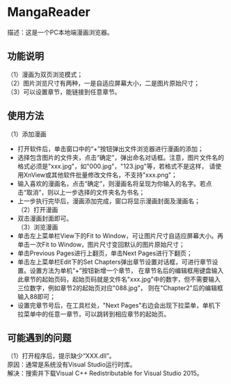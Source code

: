 # MangaReader
描述：这是一个PC本地端漫画浏览器。    
## 功能说明
（1）漫画为双页浏览模式；  
（2）图片浏览尺寸有两种，一是自适应屏幕大小，二是图片原始尺寸；  
（3）可以设置章节，能链接到任意章节。
## 使用方法
（1）添加漫画
* 打开软件后，单击窗口中的“+”按钮弹出文件浏览器进行漫画的添加；      
* 选择包含图片的文件夹，点击“确定”，弹出命名对话框。注意，图片文件名的格式必须是"xxx.jpg"，如"000.jpg"，"123.jpg"等，若格式不是这样，
请使用XnView或其他软件批量修改文件名，不支持"xxx.png"；   
* 输入喜欢的漫画名，点击“确定”，则漫画名将呈现为你输入的名字。若点击“取消”，则以上一步选择的文件夹名为书名；       
* 上一步执行完毕后，漫画添加完成，窗口将显示漫画封面及漫画名；      
（2）打开漫画
* 双击漫画封面即可。     
（3）浏览漫画
* 单击左上菜单栏View下的Fit to Window，可让图片尺寸自适应屏幕大小。再单击一次Fit to Window，图片尺寸变回默认的图片原始尺寸；  
* 单击Previous Pages进行上翻页，单击Next Pages进行下翻页；   
* 单击左上菜单栏Edit下的Set Chapters弹出章节设置对话框，可进行章节设置。设置方法为单机“+”按钮新增一个章节，
在章节名后的编辑框用键盘输入此章节的起始页码，起始页码就是文件名"xxx.jpg"中的数字，但不需要输入三位数字，例如章节2的起始页对应"088.jpg"，
则在"Chapter2"后的编辑框输入88即可；    
* 设置完章节号后，在工具栏处，"Next Pages"右边会出现下拉菜单，单机下拉菜单中的任意一章节，可以跳转到相应章节的起始页。  
## 可能遇到的问题
（1）打开程序后，提示缺少“XXX.dll”。  
原因：通常是系统没有Visual Studio运行时库。  
解决：搜索并下载Visual C++ Redistributable for Visual Studio 2015。
